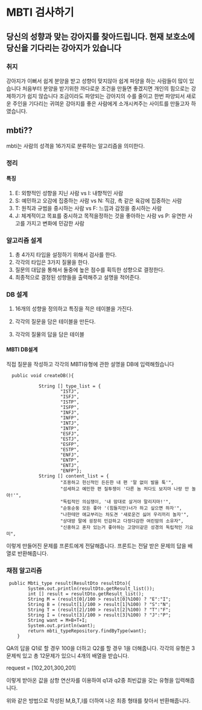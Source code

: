 # MBTI 검사하기


## 당신의 성향과 맞는 강아지를 찾아드립니다. 현재 보호소에 당신을 기다리는 강아지가 있습니다 


### 취지

강아지가 이뻐서 쉽게 분양을 받고 성향이 맞지않아 쉽게 파양을 하는 사람들이 많이 있습니다
처음부터 분양을 받기위한 까다로운 조건을 만들면 좋겠지면 개인의 힘으로는 강제하기가 쉽지 않습니다
조금이라도 파양되는 강아지의 수를 줄이고 한번 파양되서 새로운 주인을 기다리는 귀여운 강아지를 
좋은 사람에게 소개시켜주는 사이트를 만들고자 하였습니다.
## mbti??

mbti는 사람의 성격을 16가지로 분류하는 알고리즘을 의미한다.

### 정리

#### 특징 

1. E: 외향적인 성향을 지닌 사람 vs I: 내향적인 사람
2. S: 예민하고 오감에 집중하는 사람 vs N: 직감, 촉 같은 육감에 집중하는 사람
3. T: 원칙과 규범을 중시하는 사람 vs F: 느낌과 감정을 중시하는 사람
4. J: 체계적이고 목표를 중시하고 목적을정하는 것을 좋아하는 사람 vs P: 유연한 사고를 가지고 변화에 민감한 사람 


### 알고리즘 설계

1. 총 4가지 타입을 설정하기 위해서 검사를 한다. 
2. 각각의 타입은 3가지 질물을 한다.
3. 질문의 대답을 통해서 둘중에 높은 점수를 획득한 성향으로 결정한다.
4. 최종적으로 결정된 성향들을 출력해주고 설명을 적어준다.


### DB 설계

1. 16개의 성향을 정의하고 특징을 적은 테이블을 가진다.

2. 각각의 질문을 담은 테이블을 만든다.

3. 각각의 질물의 답을 담은 테이블

#### MBTI DB설계

직접 질문을 작성하고 각각의 MBTI유형에 관한 설명을 DB에 입력해줬습니다

```
  public void createDB(){

            String [] type_list = {
                    "ISTJ",
                    "ISFJ",
                    "ISTP",
                    "ISFP",
                    "INFJ",
                    "INFP",
                    "INTJ",
                    "INTP",
                    "ESFJ",
                    "ESTJ",
                    "ESFP",
                    "ESTP",
                    "ENFJ",
                    "ENTP",
                    "ENTJ",
                    "ENFP"};
            String [] content_list = {
                    "조용하고 헌신적인 든든한 내 편 '말 없이 발을 툭'",
                    "섬세하고 예민한 편 질투쟁이 '다른 놈 처다도 보지마 나랑 만 놀아!'",
                    "독립적인 의심쟁이, '내 맘대로 살거야 말리지마!'",
                    "순둥순둥 모든 좋아 '(힘들지만)너가 하고 싶으면 하자'",
                    "나한테만 애교부리는 차도견 '새로운건 싫어 우리끼리 놀자'",
                    "상대방 말에 굉장히 민감하고 다정다감한 여린맘의 소유자",
                    "신중하고 혼자 있는거 좋아하는 고양이같은 성경의 독립적인 기요미",
```


이렇게 만들어진 문제를 프론트에게 전달해줍니다. 프론트는 전달 받은 문제의 답을 배열로 반환해줍니다.

### 채점 알고리즘

```
 public Mbti_type result(ResultDto resultDto){
        System.out.println(resultDto.getResult_list());
        int [] result = resultDto.getResult_list();
        String M = (result[0]/100 > result[0]%100) ? "E":"I";
        String B = (result[1]/100 > result[1]%100) ? "S":"N";
        String T = (result[2]/100 > result[2]%100) ? "T":"F";
        String I = (result[3]/100 > result[3]%100) ? "J":"P";
        String want = M+B+T+I;
        System.out.println(want);
        return mbti_typeRepository.findByType(want);
    }
```
QA의 답을 Q1로 할 경우 100을 더하고 Q2를 할 경우 1을 더해줍니다. 각각의 유형은 3문제씩 있고 총 12문제가 있으니 4개의 배열을 받습니다.

request = [102,201,300,201]

이렇게 받아온 값을 삼항 연산자를 이용하여 q1과 q2중 최빈값을 갖는 유형을 입력해줍니다.

위와 같은 방법으로 작성된 M,B,T,I를 더하여 나온 최종 형태를 찾아서 반환해줍니다.
